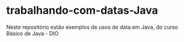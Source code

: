 # trabalhando-com-datas-Java

Neste repositório estão exemplos de usos de data em Java, do curso Básico de Java - DIO
